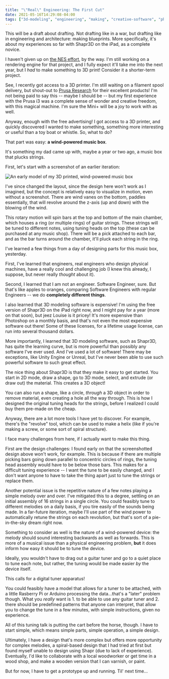 ```yaml
---
title: "\"Real\" Engineering: The First Cut"
date: 2021-05-16T14:29:08-04:00
tags: ["3d-modeling", "engineering", "making", "creative-software", "physics", "3d-printing"]
---
```


This will be a draft about drafting. Not drafting like in a war, but drafting like in engineering and architecture: making blueprints. More specifically, it's about my experiences so far with Shapr3D on the iPad, as a complete novice.

I haven't given up on [the NES effort](/posts/the-long-strange-trip), by the way. I'm still working on a rendering engine for that project, and I fully expect it'll take me into the next year, but I _had_ to make something to 3D print! Consider it a shorter-term project.

See, I recently got access to a 3D printer. I'm still waiting on a filament spool delivery, but shout-out to [Prusa Research](https://www.prusa3d.com/) for their excellent products! I'm not being paid to say this -- maybe I should be -- but my first experience with the Prusa i3 was a complete sense of wonder and creative freedom, with this magical machine. I'm sure the Mini+ will be a joy to work with as well.

Anyway, enough with the free advertising! I got access to a 3D printer, and quickly discovered I wanted to make something, something more interesting or useful than a toy boat or whistle. So, what to do?

That part was easy: **a wind-powered music box**.

It's something my dad came up with, maybe a year or two ago, a music box that plucks strings.

First, let's start with a screenshot of an earlier iteration:

![An early model of my 3D printed, wind-powered music box](/img/3dmodel.jpeg)

I've since changed the layout, since the design here won't work as I imagined, but the concept is relatively easy to visualize in motion, even without a screenshot. There are wind vanes on the bottom, paddles essentially, that will revolve around the z-axis (up and down) with the blowing of the wind.

This rotary motion will spin bars at the top and bottom of the main chamber, which houses a ring (or multiple rings) of guitar strings. These strings will be tuned to different notes, using tuning heads on the top (these can be purchased at any music shop). There will be a pick attached to each bar, and as the bar turns around the chamber, it'll pluck each string in the ring.

I've learned a few things from a day of designing parts for this music box, yesterday.

First, I've learned that engineers, real engineers who design physical machines, have a really cool and challenging job (I knew this already, I suppose, but never really _thought_ about it).

Second, I learned that I am not an engineer. Software Engineer, sure. But that's like apples to oranges, comparing Software Engineers with regular Engineers -- we do **completely different things**.

I also learned that 3D modeling software is expensive! I'm using the free version of Shapr3D on the iPad right now, and I might pay for a year (more on that soon), but jeez Louise is it pricey! It's more expensive than Photoshop on a monthly basis, and that's not even the most expensive software out there! Some of these licenses, for a lifetime usage license, can run into several thousand dollars.

More importantly, I learned that 3D modeling software, such as Shapr3D, has quite the learning curve, but is more powerful than possibly any software I've ever used. And I've used a lot of software! There may be exceptions, like Unity Engine or Unreal, but I've never been able to use such powerful software to such great effect.

The nice thing about Shapr3D is that they make it easy to get started. You start in 2D mode, draw a shape, go to 3D mode, select, and extrude (or draw out) the material. This creates a 3D object!

You can also run a shape, like a circle, _through_ a 3D object in order to remove material, even creating a hole all the way through. This is how I designed the original tuning heads for the strings, before I realized I could buy them pre-made on the cheap.

Anyway, there are a lot more tools I have yet to discover. For example, there's the "revolve" tool, which can be used to make a helix (like if you're making a screw, or some sort of spiral structure).

I face many challenges from here, if I actually want to make this thing.

First are the design challenges: I found early on that the screenshotted design above won't work, for example. This is because if there are multiple picking bars going down parallel to concentric circles of rings, the tuning head assembly would have to be below those bars. This makes for a difficult tuning experience -- I want the tune to be easily changed, and I don't want anyone to have to take the thing apart just to tune the strings or replace them.

Another potential issue is the repetitive nature of a few notes playing a simple melody over and over. I've mitigated this to a degree, settling on an initial assembly of 16 strings in a single circle. You could feasibly tune to different melodies on a daily basis, if you tire easily of the sounds being made. In a far-future iteration, maybe I'll use part of the wind power to automatically retune the strings on each revolution, but that's sort of a pie-in-the-sky dream right now.

Something to consider as well is the nature of a wind-powered device: the melody should sound interesting backwards as well as forwards. This is more of a musical issue than a physical engineering problem, **but** it does inform how easy it should be to tune the device.

Ideally, you wouldn't have to drag out a guitar tuner and go to a quiet place to tune each note, but rather, the tuning would be made easier _by_ the device itself.

This calls for a digital tuner apparatus!

You could feasibly have a model that allows for a tuner to be attached, with a little Rasberry Pi or Arduino processing the data...that's a "later" problem though. What you _really_ want is 1. to be able to use any guitar tuner and 2. there should be predefined patterns that anyone can interpret, that allow you to change the tune in a few minutes, with simple instructions, given no experience.

All of this tuning talk is putting the cart before the horse, though. I have to start simple, which means simple parts, simple operation, a simple design.

Ultimately, I have a design that's more complex but offers more opportunity for complex melodies, a spiral-based design that I had tried at first but found myself unable to design using Shapr (due to lack of experience). Eventually, I'd like to collaborate with a local woodworker or get time in a wood shop, and make a wooden version that I can varnish, or paint.

But for now, I have to get a prototype up and running. Til' next time...
